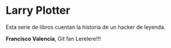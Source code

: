 # Larry Plotter

Esta serie de libros cuentan la historia de un hacker de leyenda.

**Francisco Valencia**, Git fan Lerelere!!!
